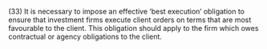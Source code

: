 (33) It is necessary to impose an effective ‘best execution’ obligation to ensure that investment firms execute client orders on terms that are most favourable to the client. This obligation should apply to the firm which owes contractual or agency obligations to the client.